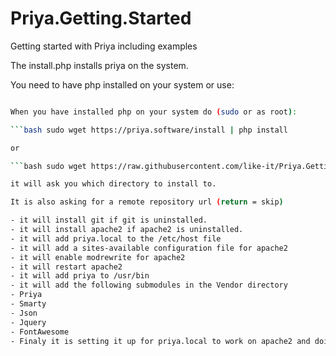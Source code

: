 # Priya.Getting.Started
Getting started with Priya including examples

The install.php installs priya on the system.

You need to have php installed on your system or use:

```bash sudo apt-get install php -y

When you have installed php on your system do (sudo or as root):

```bash sudo wget https://priya.software/install | php install

or

```bash sudo wget https://raw.githubusercontent.com/like-it/Priya.Getting.Started/master/install.php | php install.php

it will ask you which directory to install to.

It is also asking for a remote repository url (return = skip)

- it will install git if git is uninstalled.
- it will install apache2 if apache2 is uninstalled.
- it will add priya.local to the /etc/host file
- it will add a sites-available configuration file for apache2
- it will enable modrewrite for apache2
- it will restart apache2
- it will add priya to /usr/bin
- it will add the following submodules in the Vendor directory
- Priya
- Smarty
- Json
- Jquery
- FontAwesome
- Finaly it is setting it up for priya.local to work on apache2 and doing some tests.



